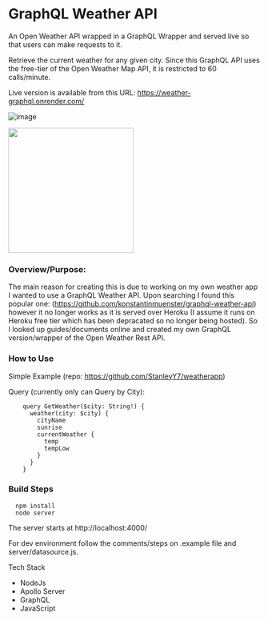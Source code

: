 # GraphQL Weather API

An Open Weather API wrapped in a GraphQL Wrapper and served live so that users can make requests to it.

Retrieve the current weather for any given city. Since this GraphQL API uses the free-tier of the Open Weather Map API, it is restricted to 60 calls/minute.

Live version is available from this URL: https://weather-graphql.onrender.com/

![image](https://github.com/StanleyY7/graphqlweather/assets/119549394/4def042d-9552-4d13-b4f4-9fdae2a382dc)

<img width="250" src="https://github.com/StanleyY7/graphqlweather/actions/workflows/main.yml/badge.svg"/>

### Overview/Purpose:

The main reason for creating this is due to working on my own weather app I wanted to use a GraphQL Weather API. Upon searching I found this popular one: (https://github.com/konstantinmuenster/graphql-weather-api) however it no longer works as it is served over Heroku (I assume it runs on Heroku free tier which has been depracated so no longer being hosted). So I looked up guides/documents online and created my own GraphQL version/wrapper of the Open Weather Rest API.

### How to Use

Simple Example (repo: https://github.com/StanleyY7/weatherapp)

Query (currently only can Query by City):

        query GetWeather($city: String!) {
          weather(city: $city) {
            cityName
            sunrise
            currentWeather {
              temp
              tempLow
            }
          }
        }

### Build Steps

      npm install
      node server
      
The server starts at http://localhost:4000/

For dev environment follow the comments/steps on .example file and server/datasource.js.

Tech Stack
- NodeJs
- Apollo Server
- GraphQL
- JavaScript

